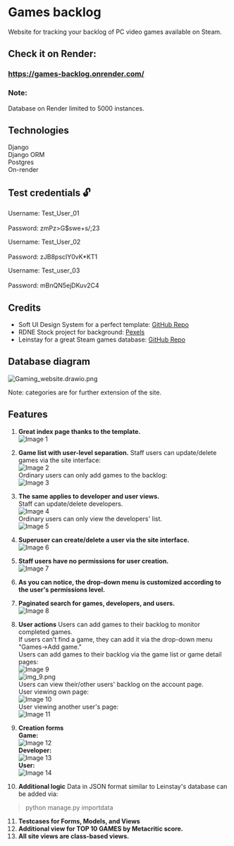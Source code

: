 # Games backlog

Website for tracking your backlog of PC video games available on Steam.

## Check it on Render:
### https://games-backlog.onrender.com/

### Note:
Database on Render limited to 5000 instances.

## Technologies
Django  
Django ORM  
Postgres  
On-render  

## Test credentials 🔓
Username: Test_User_01<br>  
Password: zmPz>G$swe+s/;23

Username: Test_User_02<br>  
Password: zJB8pscIY0vK*KT1

Username: Test_user_03<br>  
Password: mBnQN5ejDKuv2C4

## Credits

- Soft UI Design System for a perfect template: [GitHub Repo](https://github.com/app-generator/django-soft-ui-design)
- RDNE Stock project for background: [Pexels](https://www.pexels.com/photo/a-woman-playing-a-video-game-7915289/)
- Leinstay for a great Steam games database: [GitHub Repo](https://github.com/leinstay/steamdb/)

## Database diagram
![Gaming_website.drawio.png](readme_media%2FGaming_website.drawio.png)

Note: categories are for further extension of the site.

## Features

1. **Great index page thanks to the template.**<br>
   ![Image 1](readme_media/img.png)

2. **Game list with user-level separation.**
   Staff users can update/delete games via the site interface:<br>
   ![Image 2](readme_media/img_2.png)<br>
   Ordinary users can only add games to the backlog:<br>
   ![Image 3](readme_media/img_1.png)<br>

3. **The same applies to developer and user views.**<br>
   Staff can update/delete developers.<br>
   ![Image 4](readme_media/img_3.png)<br>
   Ordinary users can only view the developers' list.<br>
   ![Image 5](readme_media/img_4.png)<br>

4. **Superuser can create/delete a user via the site interface.**<br>
   ![Image 6](readme_media/img_5.png)<br>

5. **Staff users have no permissions for user creation.**<br>
   ![Image 7](readme_media/img_6.png)<br>

6. **As you can notice, the drop-down menu is customized according to the user's permissions level.**

7. **Paginated search for games, developers, and users.**<br>
   ![Image 8](readme_media/img_7.png)<br>

8. **User actions**
   Users can add games to their backlog to monitor completed games.<br>
   If users can't find a game, they can add it via the drop-down menu "Games->Add game."<br>
   Users can add games to their backlog via the game list or game detail pages:<br>
   ![Image 9](readme_media/img_8.png)<br>
   ![img_9.png](readme_media/img_9.png)<br>
   Users can view their/other users' backlog on the account page.<br>
   User viewing own page:<br>
   ![Image 10](readme_media/img_10.png)<br>
   User viewing another user's page:<br>
   ![Image 11](readme_media/img_11.png)<br>

9. **Creation forms**<br>
   **Game:**<br>
   ![Image 12](readme_media/img_12.png)<br>
   **Developer:**<br>
   ![Image 13](readme_media/img_13.png)<br>
   **User:**<br>
   ![Image 14](readme_media/img_14.png)<br>

10. **Additional logic**
    Data in JSON format similar to Leinstay's database can be added via:  

> python manage.py importdata

11. **Testcases for Forms, Models, and Views**  
12. **Additional view for TOP 10 GAMES by Metacritic score.**  
13. **All site views are class-based views.**  
